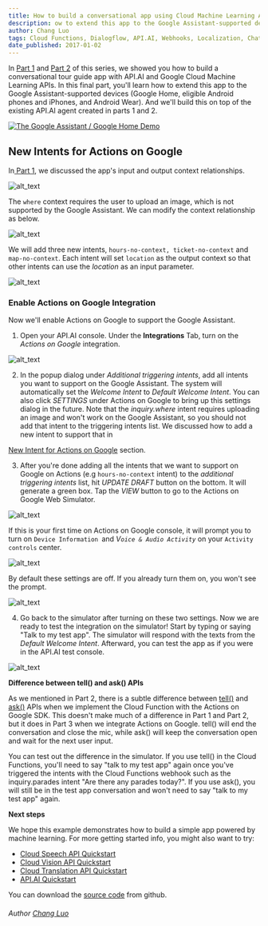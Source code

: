 ```yaml
---
title: How to build a conversational app using Cloud Machine Learning APIs (Part 3 of 3)
description: ow to extend this app to the Google Assistant-supported devices (Google Home, eligible Android phones and iPhones, and Android Wear). And we'll build this on top of the existing API.AI agent created in parts 1 and 2.
author: Chang Luo
tags: Cloud Functions, Dialogflow, API.AI, Webhooks, Localization, Chatbot, Machine Learning API, Transation, Vision, Speech
date_published: 2017-01-02
---
```

In [Part 1](https://cloudplatform.googleblog.com/2017/07/how-to-build-a-conversational-app-that-sees-listens-talks-and-translates-using-Cloud-Machine-Learning-APIs-part-1.html) and [Part 2](https://cloudplatform.googleblog.com/2017/08/how-to-build-a-conversational-app-using-Cloud-Machine-Learning-APIs-Part-2.html) of this series, we showed you how to build a conversational tour guide app with API.AI and Google Cloud Machine Learning APIs. In this final part, you'll learn how to extend this app to the Google Assistant-supported devices (Google Home, eligible Android phones and iPhones, and Android Wear). And we'll build this on top of the existing API.AI agent created in parts 1 and 2.


[![The Google Assistant / Google Home Demo](http://img.youtube.com/vi/_x5rlkpZiyc/0.jpg)](https://youtu.be/_x5rlkpZiyc)


## New Intents for Actions on Google

In[ Part 1](https://cloudplatform.googleblog.com/2017/07/how-to-build-a-conversational-app-that-sees-listens-talks-and-translates-using-Cloud-Machine-Learning-APIs-part-1.html), we discussed the app's input and output context relationships. 



![alt_text](conversational-app-p3-3.png "Contexts without the Assistant")


The `where` context requires the user to upload an image, which is not supported by the Google Assistant. We can modify the context relationship as below. 



![alt_text](conversational-app-p3-8.png "Contexts with the Assistant")


We will add three new intents, `hours-no-context, ticket-no-context` and `map-no-context`. Each intent will set `location` as the output context so that other intents can use the _location_ as an input parameter.


![alt_text](conversational-app-p3-5.png "Contexts Screenshot")


### Enable Actions on Google Integration

Now we'll enable Actions on Google to support the Google Assistant.

1. Open your API.AI console. Under the **Integrations** Tab, turn on the _Actions on Google_ integration.


![alt_text](conversational-app-p3-1.png "Enable Actions on Google Integration")


2. In the popup dialog under _Additional triggering intents_, add all intents  you want to support on the Google Assistant. The system will automatically set the _Welcome Intent_ to _Default Welcome Intent_. You can also click _SETTINGS_ under Actions on Google to bring up this settings dialog in the future. Note that the _inquiry.where_ intent requires uploading an image and won't work on the Google Assistant, so you should not  add that intent to the triggering intents list. We discussed how to add a new intent to support that in 

[New Intent for Actions on Google](#heading=actions) section.

3. After you're done adding all the intents that we want to support on Google on Actions (e.g `hours-no-context` intent) to the _additional triggering intents_ list, hit _UPDATE DRAFT_ button on the bottom. It will generate a green box. Tap the _VIEW_ button to go to the Actions on Google Web Simulator.


![alt_text](conversational-app-p3-4.png "Actions on Google Intents")


If this is your first time on Actions on Google console, it will prompt you to turn on <code>Device Information<em> </em></code>and <em>V<code>oice & Audio Activity</code></em> on your <code>Activity controls</code> center. 


![alt_text](conversational-app-p3-%253D2.png "Actions on Google Simulator")


By default these settings are off. If you already turn them on, you won't see the prompt.



![alt_text](conversational-app-p3-7.png "Device Information and Voice & Audio Activity Screenshot")


4. Go back to the simulator after turning on these two settings. Now we are ready to test the integration on the simulator! Start by typing or saying "Talk to my test app". The simulator will respond with the texts from the _Default Welcome Intent_. Afterward, you can test the app as if you were in the API.AI test console.


![alt_text](conversational-app-p3-9.png "Actions on Google Test Console")


**Difference between tell() and ask() APIs**

As we mentioned in Part 2, there is a subtle difference between [tell()](https://developers.google.com/actions/reference/nodejs/ActionsSdkApp#tell) and [ask()](https://developers.google.com/actions/reference/nodejs/ActionsSdkApp#ask) APIs when we implement the Cloud Function with the Actions on Google SDK. This doesn't make much of a difference in Part 1 and Part 2, but it does in Part 3 when we integrate Actions on Google. tell() will end the conversation and close the mic, while ask() will keep the conversation open and wait for the next user input.

You can test out the difference in the simulator. If you use tell() in the Cloud Functions, you'll need to  say "talk to my test app" again once you've triggered the intents with the Cloud Functions webhook such as the inquiry.parades intent "Are there any parades today?". If you use ask(), you will still be in the test app conversation and won't need to say "talk to my test app" again.

**Next steps**

We hope this example demonstrates how to build a simple app powered by machine learning. For more getting started info, you might also want to try:



*   [Cloud Speech API Quickstart](https://cloud.google.com/speech/docs/getting-started)
*   [Cloud Vision API Quickstart](https://cloud.google.com/vision/docs/quickstart)
*   [Cloud Translation API Quickstart](https://cloud.google.com/translate/docs/getting-started)
*   [API.AI Quickstart](https://api.ai/docs/getting-started/basics)

You can download the [source code](https://github.com/google/ios-chatbot) from github.

[part 1]: ../index.md
[part 2]: ../part-2/index.md

###### Author [Chang Luo](https://www.linkedin.com/in/changluo)
